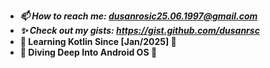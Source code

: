 - ***📫 How to reach me: dusanrosic25.06.1997@gmail.com***
- ***✨ Check out my gists: https://gist.github.com/dusanrsc***
- **🚀 Learning Kotlin Since [Jan/2025] 🚀**
- **🌊 Diving Deep Into Android OS 🌊**
